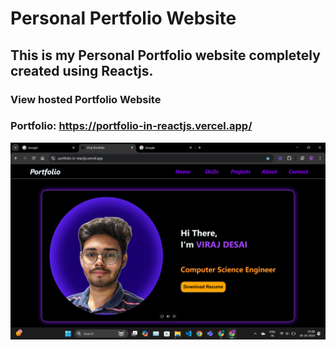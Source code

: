 # Personal Pertfolio Website

## This is my Personal Portfolio website completely created using Reactjs.

### View hosted Portfolio Website
### Portfolio: https://portfolio-in-reactjs.vercel.app/


![Portfolio Image](https://github.com/viraj812/portfolio-in-reactjs/blob/master/portfolio.png)
